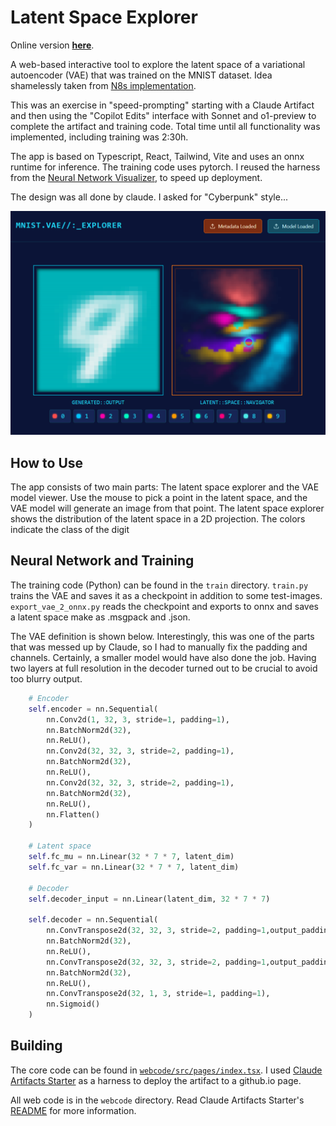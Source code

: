 # Latent Space Explorer

Online version **[here](https://cpldcpu.github.io/LatentSpaceExplorer/)**.

A web-based interactive tool to explore the latent space of a variational autoencoder (VAE) that was trained on the MNIST dataset. Idea shamelessly taken from [N8s implementation](https://n8python.github.io/mnistLatentSpace/).

This was an exercise in "speed-prompting" starting with a Claude Artifact and then using the "Copilot Edits" interface with Sonnet and o1-preview to complete the artifact and training code. Total time until all functionality was implemented, including training was 2:30h. 

The app is based on Typescript, React, Tailwind, Vite and uses an onnx runtime for inference. The training code uses pytorch. I reused the harness from the [Neural Network Visualizer](https://github.com/cpldcpu/neural-network-visualizer), to speed up deployment. 

The design was all done by claude. I asked for "Cyberpunk" style...

[![LatentSpaceExplorer](screenshot.png)](https://cpldcpu.github.io/LatentSpaceExplorer/)

## How to Use

The app consists of two main parts: The latent space explorer and the VAE model viewer. Use the mouse to pick a point in the latent space, and the VAE model will generate an image from that point. The latent space explorer shows the distribution of the latent space in a 2D projection. The colors indicate the class of the digit

## Neural Network and Training

The training code (Python) can be found in the `train` directory. `train.py` trains the VAE and saves it as a checkpoint in addition to some test-images. `export_vae_2_onnx.py` reads the checkpoint and exports to onnx and saves a latent space make as .msgpack and .json.

The VAE definition is shown below. Interestingly, this was one of the parts that was messed up by Claude, so I had to manually fix the padding and channels. Certainly, a smaller model would have also done the job. Having two layers at full resolution in the decoder turned out to be crucial to avoid too blurry output.

```python
    # Encoder
    self.encoder = nn.Sequential(
        nn.Conv2d(1, 32, 3, stride=1, padding=1),  
        nn.BatchNorm2d(32),
        nn.ReLU(),
        nn.Conv2d(32, 32, 3, stride=2, padding=1),  
        nn.BatchNorm2d(32),
        nn.ReLU(),
        nn.Conv2d(32, 32, 3, stride=2, padding=1),  
        nn.BatchNorm2d(32),
        nn.ReLU(),
        nn.Flatten()
    )
    
    # Latent space
    self.fc_mu = nn.Linear(32 * 7 * 7, latent_dim)
    self.fc_var = nn.Linear(32 * 7 * 7, latent_dim)
    
    # Decoder
    self.decoder_input = nn.Linear(latent_dim, 32 * 7 * 7)
    
    self.decoder = nn.Sequential(
        nn.ConvTranspose2d(32, 32, 3, stride=2, padding=1,output_padding=1),  
        nn.BatchNorm2d(32),
        nn.ReLU(),
        nn.ConvTranspose2d(32, 32, 3, stride=2, padding=1,output_padding=1),  
        nn.BatchNorm2d(32),
        nn.ReLU(),
        nn.ConvTranspose2d(32, 1, 3, stride=1, padding=1), 
        nn.Sigmoid()
    )
```

## Building

The core code can be found in [`webcode/src/pages/index.tsx`](webcode/src/pages/index.tsx). I used [Claude Artifacts Starter](https://github.com/EndlessReform/claude-artifacts-starter) as a harness to deploy the artifact to a github.io page.

All web code is in the `webcode` directory. Read Claude Artifacts Starter's [README](webcode/README.md) for more information.

